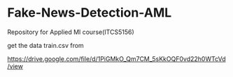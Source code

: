 # Fake-News-Detection-AML
Repository for Applied Ml course(ITCS5156)

get the data train.csv from 

https://drive.google.com/file/d/1PiGMkO_Qm7CM_5sKkOQF0vd22h0WTcVd/view
